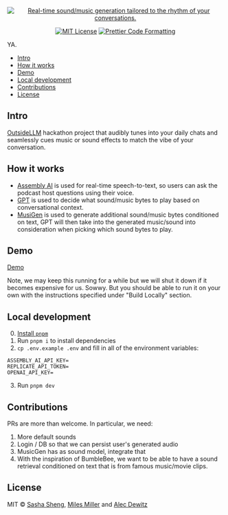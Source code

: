 <p align="center">
  <a href="https://blablabeats.vercel.app">
    <img alt="Real-time sound/music generation tailored to the rhythm of your conversations." src="https://blablabeats.vercel.app/social.png">
  </a>
</p>

<p align="center">
  <a href="https://github.com/hackgoofer/Blablabeats/blob/main/license"><img alt="MIT License" src="https://img.shields.io/badge/license-MIT-blue"></a>
  <a href="https://prettier.io"><img alt="Prettier Code Formatting" src="https://img.shields.io/badge/code_style-prettier-brightgreen.svg"></a>
</p>

YA.

- [Intro](#intro)
- [How it works](#how-it-works)
- [Demo](#demo)
- [Local development](#local-development)
- [Contributions](#contributions)
- [License](#license)

## Intro

[OutsideLLM](https://www.outsidellms.com/) hackathon project that audibly tunes into your daily chats and seamlessly cues music or sound effects to match the vibe of your conversation.

## How it works

- [Assembly AI](https://www.assemblyai.com) is used for real-time speech-to-text, so users can ask the podcast host questions using their voice.
- [GPT](https://openai.com/) is used to decide what sound/music bytes to play based on conversational context.
- [MusiGen](https://arxiv.org/abs/2306.05284) is used to generate additional sound/music bytes conditioned on text, GPT will then take into the generated music/sound into consideration when picking which sound bytes to play.

## Demo

[Demo](https://blablabeats.vercel.app)

Note, we may keep this running for a while but we will shut it down if it becomes expensive for us. Sowwy. But you should be able to run it on your own with the instructions specified under "Build Locally" section.

## Local development

0. [Install `pnpm`](https://pnpm.io/installation)
1. Run `pnpm i` to install dependencies
2. `cp .env.example .env` and fill in all of the environment variables:

```
ASSEMBLY_AI_API_KEY=
REPLICATE_API_TOKEN=
OPENAI_API_KEY=
```

3. Run `pnpm dev`

## Contributions

PRs are more than welcome. In particular, we need:

1. More default sounds
2. Login / DB so that we can persist user's generated audio
3. MusicGen has as sound model, integrate that
4. With the inspiration of BumbleBee, we want to be able to have a sound retrieval conditioned on text that is from famous music/movie clips.

## License

MIT © [Sasha Sheng](https://twitter.com/hackgoofer), [Miles Miller](https://twitter.com/milesvesh) and [Alec Dewitz](https://twitter.com/alecdewitz)
